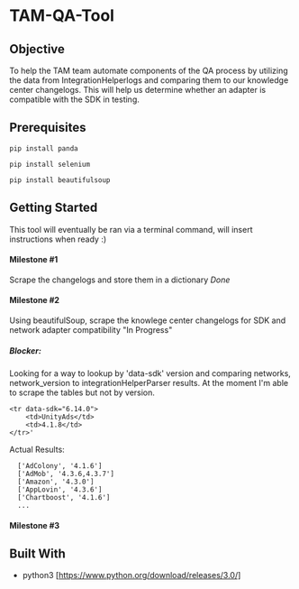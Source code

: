 # TAM-QA-Tool

## Objective

To help the TAM team automate components of the QA process by utilizing the data from IntegrationHelperlogs and comparing them to our knowledge center changelogs. This will help us determine whether an adapter is compatible with the SDK in testing.

## Prerequisites 

`pip install panda`

`pip install selenium`

`pip install beautifulsoup`

## Getting Started

This tool will eventually be ran via a terminal command, will insert instructions when ready :)

#### Milestone #1

Scrape the changelogs and store them in a dictionary *Done*

#### Milestone #2

Using beautifulSoup, scrape the knowlege center changelogs for SDK and network adapter compatibility "In Progress"

##### Blocker:
Looking for a way to lookup by 'data-sdk' version and comparing networks, network_version to integrationHelperParser results. At the moment I'm able to scrape the tables but not by version. 
```
<tr data-sdk="6.14.0">
    <td>UnityAds</td>
    <td>4.1.8</td>
</tr>'
```
Actual Results:
```
  ['AdColony', '4.1.6']
  ['AdMob', '4.3.6,4.3.7']
  ['Amazon', '4.3.0']
  ['AppLovin', '4.3.6']
  ['Chartboost', '4.1.6']
  ...
```
#### Milestone #3



## Built With

* python3 [https://www.python.org/download/releases/3.0/]
